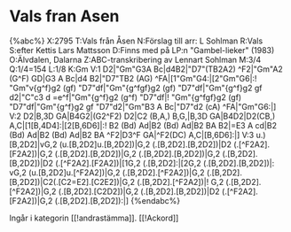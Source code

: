 # Vals fran Asen

{%abc%}
X:2795
T:Vals från Åsen
N:Förslag till arr: L Sohlman
R:Vals
S:efter Kettis Lars Mattsson
D:Finns med på LP:n "Gambel-lieker" (1983)
O:Älvdalen, Dalarna
Z:ABC-transkribering av Lennart Sohlman
M:3/4
Q:1/4=154
L:1/8
K:Gm
V:1
D2|"Gm"G3A Bc|d4B2|"D7"(TB2A2) ^F2|"Gm"A2 (G^F) GD|G3 A Bc|d4 B2|"D7"TB2 (AG) ^FA|[1"Gm"G4:|[2"Gm"G6|:!
"Gm"v{g^f}g2 (gf) "D7"df|"Gm"{g^fgf}g2 (gf) "D7"df|"Gm"{g^f}g2 gf d2|"C"c3 d =e^f|"Gm"{g^f}g2 (g^f) "D7"df|!
"Gm"{g^fgf}g2 (gf) "D7"df|"Gm"{g^f}g2 gf "D7"d2|"Gm"B3 A Bc|"D7"d2 (cA) ^FA|"Gm"G6:|]
V:2
D2|B,3D GA|B4G2|(G2^F2) D2|C2 (B,A,) B,G,|B,3D GA|B4D2|D2(CB,) A,C|[1[B,4D4]:|[2[B,6D6]|:!
B2 (Bd) Ad|B2 (Bd) Ad|B2 BA B2|=E3 A cd|B2 (Bd) Ad|B2 (Bd) Ad|B2 BA ^F2|D3^F GA|^F2(DC) A,C|[B,6D6]:|]
V:3
u.)[B,2D2]|vG,2 (u.[B,2D2]u.[B,2D2])|G,2 (.[B,2D2].[B,2D2])|D2 (.[^F2A2].[F2A2])|G,2 (.[B,2D2].[B,2D2])|G,2 (.[B,2D2].[B,2D2])|G,2 (.[B,2D2].[B,2D2])|D2 (.[^F2A2].[F2A2])|[1G,2 (.[B,2D2]:|[2G,2 (.[B,2D2].[B,2D2])|:
vG,2 (u.[B,2D2]u.[^F2A2])|G,2 (.[B,2D2].[^F2A2])|G,2 (.[B,2D2].[B,2D2])|C2(.[C2=E2].[C2E2])|G,2 (.[B,2D2].[^F2A2])|!
G,2 (.[B,2D2].[^F2A2])|G,2 (.[B,2D2].[C2D2])|G,2 (.[B,2D2].[B,2D2])|D2 (.[^F2A2].[F2A2])|G,2 (.[B,2D2].[B,2D2]):|]
{%endabc%}

Ingår i kategorin [[!andrastämma]].
[[!Ackord]]

